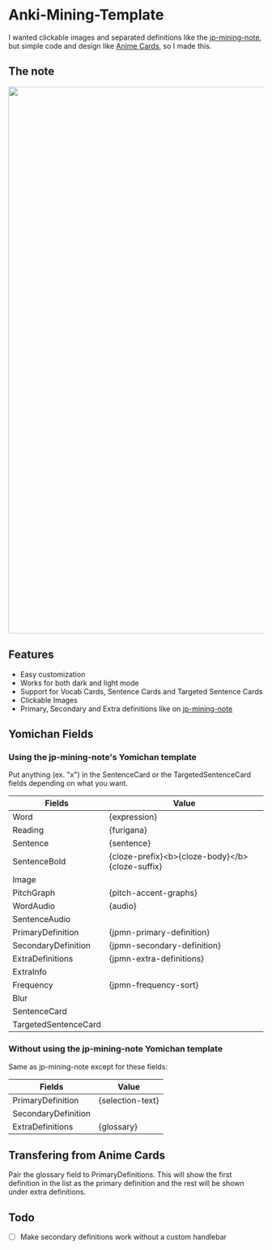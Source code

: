 # Anki-Mining-Template
I wanted clickable images and separated definitions like the [jp-mining-note](https://github.com/Aquafina-water-bottle/jp-mining-note), but simple code and design like [Anime Cards](https://github.com/friedrich-de/Basic-Mining-Deck), so I made this. 

## The note
<img src="https://github.com/Maltesaa/Anki-Mining-Template/assets/66385422/82055a30-580f-45b2-b62b-282f509d5591" width="1080"/>

## Features
- Easy customization
- Works for both dark and light mode
- Support for Vocab Cards, Sentence Cards and Targeted Sentence Cards
- Clickable Images
- Primary, Secondary and Extra definitions like on [jp-mining-note](https://github.com/Aquafina-water-bottle/jp-mining-note)

## Yomichan Fields
### Using the jp-mining-note's Yomichan template
Put anything (ex. "x") in the SentenceCard or the TargetedSentenceCard fields depending on what you want.

|Fields  |Value   |
|--------|--------|
|Word|{expression}|
|Reading|{furigana}|
|Sentence|{sentence}|
|SentenceBold|{cloze-prefix}\<b>{cloze-body}\</b>{cloze-suffix}|
|Image||
|PitchGraph|{pitch-accent-graphs}|
|WordAudio|{audio}|
|SentenceAudio||
|PrimaryDefinition|{jpmn-primary-definition}|
|SecondaryDefinition|{jpmn-secondary-definition}|
|ExtraDefinitions|{jpmn-extra-definitions}|
|ExtraInfo||
|Frequency|{jpmn-frequency-sort}|
|Blur||
|SentenceCard||
|TargetedSentenceCard||

### Without using the jp-mining-note Yomichan template
Same as jp-mining-note except for these fields:

|Fields  |Value   |
|--------|--------|
|PrimaryDefinition|{selection-text}|
|SecondaryDefinition||
|ExtraDefinitions|{glossary}|

## Transfering from Anime Cards
Pair the glossary field to PrimaryDefinitions. This will show the first definition in the list as the primary definition and the rest will be shown under extra definitions.

## Todo
- [ ] Make secondary definitions work without a custom handlebar
